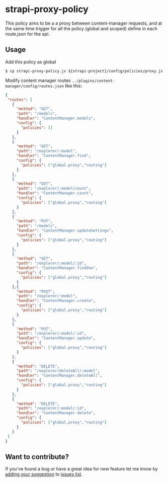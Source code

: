 # strapi-proxy-policy
This policy aims to be a a proxy between content-manager requests, and at the same time trigger for all the policy (global and scoped) define in each route.json for the api.

## Usage
Add this policy as global

```shell
$ cp strapi-proxy-policy.js ${strapi-project}/config/policies/proxy.js
```

Modify content manager routes `../plugins/content-manager/config/routes.json` like this:
 ```json
{
  "routes": [
    {
      "method": "GET",
      "path": "/models",
      "handler": "ContentManager.models",
      "config": {
        "policies": []
      }
    },
    {
      "method": "GET",
      "path": "/explorer/:model",
      "handler": "ContentManager.find",
      "config": {
        "policies": ["global.proxy","routing"]
      }
    },
    {
      "method": "GET",
      "path": "/explorer/:model/count",
      "handler": "ContentManager.count",
      "config": {
        "policies": ["global.proxy","routing"]
      }
    },
    {
      "method": "PUT",
      "path": "/models",
      "handler": "ContentManager.updateSettings",
      "config": {
        "policies": ["global.proxy","routing"]
      }
    },
    {
      "method": "GET",
      "path": "/explorer/:model/:id",
      "handler": "ContentManager.findOne",
      "config": {
        "policies": ["global.proxy","routing"]
      }
    },{
      "method": "POST",
      "path": "/explorer/:model",
      "handler": "ContentManager.create",
      "config": {
        "policies": ["global.proxy","routing"]
      }
    },
    {
      "method": "PUT",
      "path": "/explorer/:model/:id",
      "handler": "ContentManager.update",
      "config": {
        "policies": ["global.proxy","routing"]
      }
    },
    {
      "method": "DELETE",
      "path": "/explorer/deleteAll/:model",
      "handler": "ContentManager.deleteAll",
      "config": {
        "policies": ["global.proxy","routing"]
      }
    },
    {
      "method": "DELETE",
      "path": "/explorer/:model/:id",
      "handler": "ContentManager.delete",
      "config": {
        "policies": ["global.proxy","routing"]
      }
    }
  ]
}
```
## Want to contribute?

If you've found a bug or have a great idea for new feature let me know by [adding your suggestion](https://github.com/mbaez/strapi-proxy-policy/issues/new) to [issues list](https://github.com/mbaez/strapi-proxy-policy/issues).
